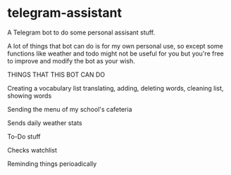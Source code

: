 # telegram-assistant
A Telegram bot to do some personal assisant stuff.

A lot of things that bot can do is for my own personal use, so except some functions like weather and todo might not be useful for you but you're free to improve and modify
the bot as your wish.

THINGS THAT THIS BOT CAN DO

Creating a vocabulary list translating, adding, deleting words, cleaning list, showing words

Sending the menu of my school's cafeteria

Sends  daily weather stats

To-Do stuff

Checks watchlist

Reminding things perioadically
